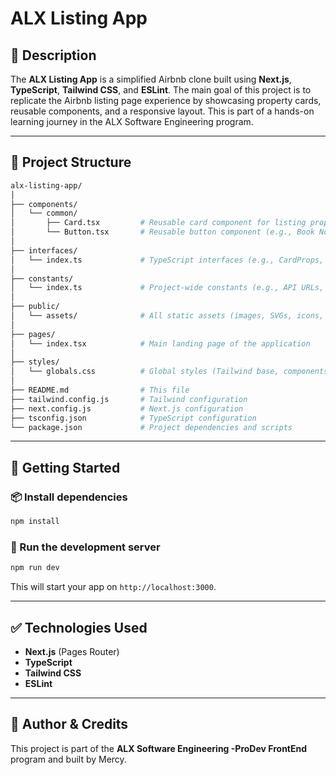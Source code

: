 # ALX Listing App

## 🏡 Description

The **ALX Listing App** is a simplified Airbnb clone built using **Next.js**, **TypeScript**, **Tailwind CSS**, and **ESLint**. The main goal of this project is to replicate the Airbnb listing page experience by showcasing property cards, reusable components, and a responsive layout. This is part of a hands-on learning journey in the ALX Software Engineering program.

---

## 🧱 Project Structure

```bash
alx-listing-app/
│
├── components/
│   └── common/
│       ├── Card.tsx         # Reusable card component for listing properties
│       └── Button.tsx       # Reusable button component (e.g., Book Now, Details)
│
├── interfaces/
│   └── index.ts             # TypeScript interfaces (e.g., CardProps, ButtonProps)
│
├── constants/
│   └── index.ts             # Project-wide constants (e.g., API URLs, config strings)
│
├── public/
│   └── assets/              # All static assets (images, SVGs, icons, etc.)
│
├── pages/
│   └── index.tsx            # Main landing page of the application
│
├── styles/
│   └── globals.css          # Global styles (Tailwind base, components, utilities)
│
├── README.md                # This file
├── tailwind.config.js       # Tailwind configuration
├── next.config.js           # Next.js configuration
├── tsconfig.json            # TypeScript configuration
└── package.json             # Project dependencies and scripts
````

---

## 🚀 Getting Started

### 📦 Install dependencies

```bash
npm install
```

### 🧪 Run the development server

```bash
npm run dev
```

This will start your app on `http://localhost:3000`.

---

## ✅ Technologies Used

* **Next.js** (Pages Router)
* **TypeScript**
* **Tailwind CSS**
* **ESLint**

---

## 🧠 Author & Credits

This project is part of the **ALX Software Engineering -ProDev FrontEnd** program and built by Mercy.



